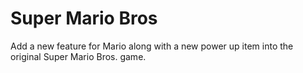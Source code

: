# Super Mario Bros
Add a new feature for Mario along with a new power up item into the original Super Mario Bros. game.
